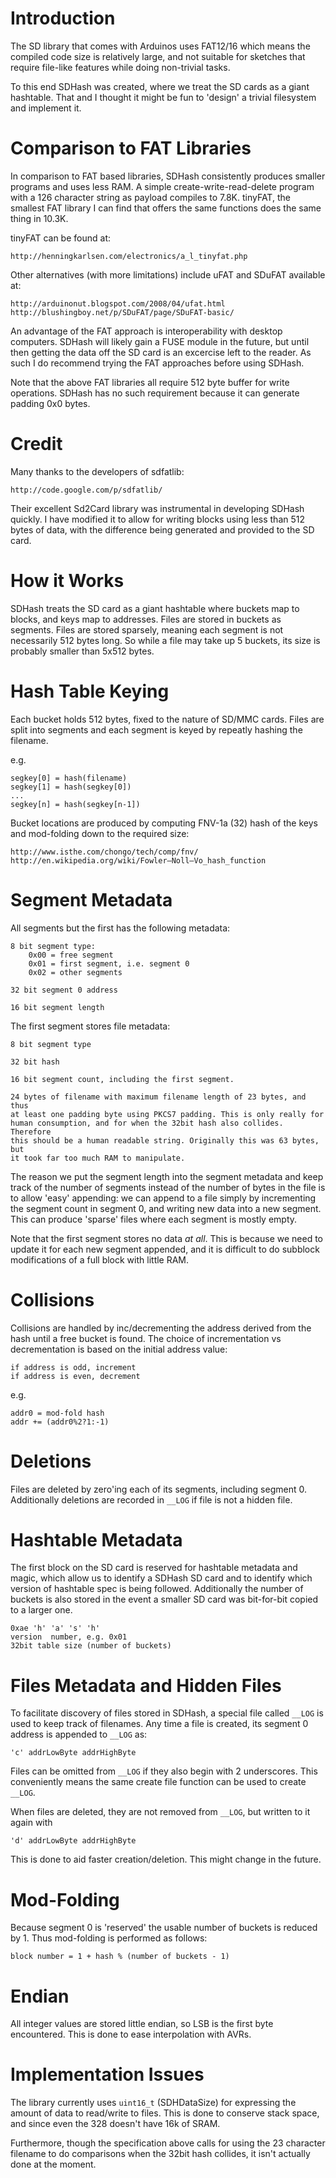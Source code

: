 Introduction
============

The SD library that comes with Arduinos uses FAT12/16 which means the compiled
code size is relatively large, and not suitable for sketches that require
file-like features while doing non-trivial tasks.

To this end SDHash was created, where we treat the SD cards as a giant
hashtable. That and I thought it might be fun to 'design' a trivial filesystem
and implement it.

Comparison to FAT Libraries
===========================

In comparison to FAT based libraries, SDHash consistently produces smaller
programs and uses less RAM. A simple create-write-read-delete program with a
126 character string as payload compiles to 7.8K. tinyFAT, the smallest FAT
library I can find that offers the same functions does the same thing in 10.3K.

tinyFAT can be found at:

	http://henningkarlsen.com/electronics/a_l_tinyfat.php

Other alternatives (with more limitations) include uFAT and SDuFAT available
at:

	http://arduinonut.blogspot.com/2008/04/ufat.html
	http://blushingboy.net/p/SDuFAT/page/SDuFAT-basic/

An advantage of the FAT approach is interoperability with desktop computers.
SDHash will likely gain a FUSE module in the future, but until then getting the
data off the SD card is an excercise left to the reader. As such I do recommend
trying the FAT approaches before using SDHash.

Note that the above FAT libraries all require 512 byte buffer for write
operations. SDHash has no such requirement because it can generate padding 0x0
bytes.

Credit
======

Many thanks to the developers of sdfatlib:

	http://code.google.com/p/sdfatlib/

Their excellent Sd2Card library was instrumental in developing SDHash quickly.
I have modified it to allow for writing blocks using less than 512 bytes of
data, with the difference being generated and provided to the SD card.

How it Works
============

SDHash treats the SD card as a giant hashtable where buckets map to blocks,
and keys map to addresses. Files are stored in buckets as segments. Files are
stored sparsely, meaning each segment is not necessarily 512 bytes long. So
while a file may take up 5 buckets, its size is probably smaller than 5x512 
bytes.

Hash Table Keying
=================

Each bucket holds 512 bytes, fixed to the nature of SD/MMC cards. Files are
split into segments and each segment is keyed by repeatly hashing the
filename.

e.g. 

	segkey[0] = hash(filename)
	segkey[1] = hash(segkey[0])
	...
	segkey[n] = hash(segkey[n-1])

Bucket locations are produced by computing FNV-1a (32) hash of the keys and
mod-folding down to the required size:

	http://www.isthe.com/chongo/tech/comp/fnv/
	http://en.wikipedia.org/wiki/Fowler–Noll–Vo_hash_function

Segment Metadata
================

All segments but the first has the following metadata:

	8 bit segment type:
		0x00 = free segment
		0x01 = first segment, i.e. segment 0
		0x02 = other segments

	32 bit segment 0 address

	16 bit segment length

The first segment stores file metadata:

	8 bit segment type

	32 bit hash

	16 bit segment count, including the first segment.

	24 bytes of filename with maximum filename length of 23 bytes, and thus
	at least one padding byte using PKCS7 padding. This is only really for
	human consumption, and for when the 32bit hash also collides. Therefore
	this should be a human readable string. Originally this was 63 bytes, but
	it took far too much RAM to manipulate.

The reason we put the segment length into the segment metadata and keep track
of the number of segments instead of the number of bytes in the file is to
allow 'easy' appending: we can append to a file simply by incrementing the
segment count in segment 0, and writing new data into a new segment. This can
produce 'sparse' files where each segment is mostly empty. 

Note that the first segment stores no data *at all*. This is because we need
to update it for each new segment appended, and it is difficult to do subblock
modifications of a full block with little RAM.

Collisions
==========

Collisions are handled by inc/decrementing the address derived from the hash
until a free bucket is found.  The choice of incrementation vs decrementation
is based on the initial address value:

	if address is odd, increment
	if address is even, decrement

e.g. 

	addr0 = mod-fold hash
	addr += (addr0%2?1:-1)

Deletions
=========

Files are deleted by zero'ing each of its segments, including segment 0.
Additionally deletions are recorded in `__LOG` if file is not a hidden file.

Hashtable Metadata
==================

The first block on the SD card is reserved for hashtable metadata and magic,
which allow us to identify a SDHash SD card and to identify which version of
hashtable spec is being followed. Additionally the number of buckets is also
stored in the event a smaller SD card was bit-for-bit copied to a larger one.

	0xae 'h' 'a' 's' 'h'
	version  number, e.g. 0x01
	32bit table size (number of buckets)


Files Metadata and Hidden Files
===============================

To facilitate discovery of files stored in SDHash, a special file called
`__LOG` is used to keep track of filenames. Any time a file is created, its
segment 0 address is appended to `__LOG` as:

	'c' addrLowByte addrHighByte

Files can be omitted from `__LOG` if they also begin with 2 underscores. This
conveniently means the same create file function can be used to create `__LOG`.

When files are deleted, they are not removed from `__LOG`, but written to it
again with

	'd' addrLowByte addrHighByte

This is done to aid faster creation/deletion. This might change in the future.

Mod-Folding
===========

Because segment 0 is 'reserved' the usable number of buckets is reduced by 1.
Thus mod-folding is performed as follows:

	block number = 1 + hash % (number of buckets - 1) 

Endian
======

All integer values are stored little endian, so LSB is the first byte
encountered. This is done to ease interpolation with AVRs.

Implementation Issues
=====================

The library currently uses `uint16_t` (SDHDataSize) for expressing the amount of
data to read/write to files. This is done to conserve stack space, and since
even the 328 doesn't have 16k of SRAM.

Furthermore, though the specification above calls for using the 23 character
filename to do comparisons when the 32bit hash collides, it isn't actually done
at the moment.

